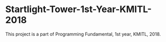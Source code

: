 # Startlight-Tower-1st-Year-KMITL-2018
This project is a part of Programming Fundamental, 1st year, KMITL, 2018.
